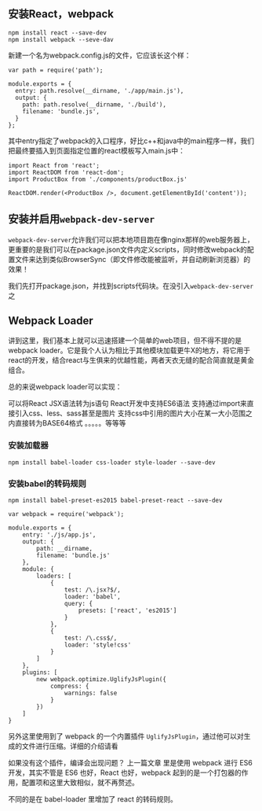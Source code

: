 ## 安装React，webpack

```
npm install react --save-dev
npm install webpack --seve-dav
```

新建一个名为webpack.config.js的文件，它应该长这个样：

```
var path = require('path');

module.exports = {
  entry: path.resolve(__dirname, './app/main.js'),
  output: {
    path: path.resolve(__dirname, './build'),
    filename: 'bundle.js',
  }
};

```

其中entry指定了webpack的入口程序，好比c++和java中的main程序一样，我们把最终要插入到页面指定位置的react模板写入main.js中：

```
import React from 'react';
import ReactDOM from 'react-dom';
import ProductBox from './components/productBox.js'

ReactDOM.render(<ProductBox />, document.getElementById('content'));
```

## 安装并启用`webpack-dev-server`
`webpack-dev-server`允许我们可以把本地项目跑在像nginx那样的web服务器上，更重要的是我们可以在package.json文件内定义scripts，同时修改webpack的配置文件来达到类似BrowserSync（即文件修改能被监听，并自动刷新浏览器）的效果！

我们先打开package.json，并找到scripts代码块。在没引入`webpack-dev-server`之




## Webpack Loader
讲到这里，我们基本上就可以迅速搭建一个简单的web项目，但不得不提的是webpack loader。它是我个人认为相比于其他模块加载更牛X的地方，将它用于react的开发，结合react与生俱来的优越性能，两者天衣无缝的配合简直就是黄金组合。

总的来说webpack loader可以实现：

可以将React JSX语法转为js语句
React开发中支持ES6语法
支持通过import来直接引入css、less、sass甚至是图片
支持css中引用的图片大小在某一大小范围之内直接转为BASE64格式
。。。。。等等等

### 安装加载器
```
npm install babel-loader css-loader style-loader --save-dev
```

### 安装babel的转码规则

```
npm install babel-preset-es2015 babel-preset-react --save-dev
```

```
var webpack = require('webpack');

module.exports = {
    entry: './js/app.js',
    output: {
        path: __dirname,
        filename: 'bundle.js'
    },
    module: {
        loaders: [
            {
                test: /\.jsx?$/,
                loader: 'babel',
                query: {
                    presets: ['react', 'es2015']
                }
            },
            {
                test: /\.css$/,
                loader: 'style!css'
            }
        ]
    },
    plugins: [
        new webpack.optimize.UglifyJsPlugin({
            compress: {
                warnings: false
            }
        })
    ]
}
```

另外这里使用到了 webpack 的一个内置插件 `UglifyJsPlugin`，通过他可以对生成的文件进行压缩。详细的介绍请看

如果没有这个插件，编译会出现问题？
上一篇文章 里是使用 webpack 进行 ES6 开发，其实不管是 ES6 也好，React 也好，webpack 起到的是一个打包器的作用，配置项和这里大致相似，就不再赘述。

不同的是在 babel-loader 里增加了 react 的转码规则。
